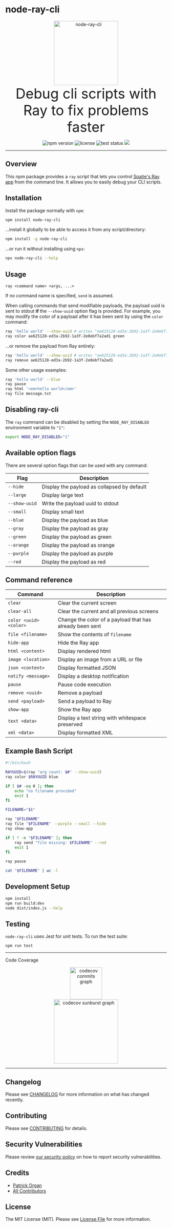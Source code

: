 # node-ray-cli

<p align="center">
    <img src="https://static.permafrost.dev/images/node-ray/node-ray-logo.png" alt="node-ray-cli" height="200" style="block">
    <br>
    <span style="font-size:2.7rem;">Debug cli scripts with Ray to fix problems faster</span>
    <br>
</p>

<p align="center">
    <img src="https://shields.io/npm/v/node-ray-cli" alt="npm version">
    <!--<img src="https://shields.io/npm/dt/node-ray-cli" alt="npm downloads">-->
    <img src="https://shields.io/github/license/permafrost-dev/node-ray-cli" alt="license"> <img src="https://github.com/permafrost-dev/vue-ray/workflows/Run%20Tests/badge.svg?branch=main" alt="test status"> <img src="https://codecov.io/gh/permafrost-dev/node-ray-cli/branch/main/graph/badge.svg?token=Z3KgrLJ6L2"/>
</p>

---

## Overview

This npm package provides a `ray` script that lets you control [Spatie's Ray app](https://myray.app) from the command line.  It allows you to easily debug your CLI scripts.

## Installation

Install the package normally with `npm`:

```bash
npm install node-ray-cli
```

...install it globally to be able to access it from any script/directory:

```bash
npm install -g node-ray-cli
```

...or run it without installing using `npx`:

```bash
npx node-ray-cli --help
```

## Usage

`ray <command name> <args, ...>`

If no command name is specified, `send` is assumed.

When calling commands that send modifiable payloads, the payload uuid is sent to stdout **if** the `--show-uuid` option flag is provided.  For example, you may modify the color of a payload after it has been sent by using the `color` command:

```bash
ray 'hello world' --show-uuid # writes "ae625128-ed3a-2b92-1a3f-2e0ebf7a2ad1" to stdout
ray color ae625128-ed3a-2b92-1a3f-2e0ebf7a2ad1 green
```

...or remove the payload from Ray entirely:
```bash
ray 'hello world' --show-uuid # writes "ae625128-ed3a-2b92-1a3f-2e0ebf7a2ad1" to stdout
ray remove ae625128-ed3a-2b92-1a3f-2e0ebf7a2ad1
```

Some other usage examples: 

```bash
ray 'hello world' --blue
ray pause
ray html '<em>hello world</em>'
ray file message.txt
```

## Disabling ray-cli

The `ray` command can be disabled by setting the `NODE_RAY_DISABLED` environment variable to `"1"`:

```bash
export NODE_RAY_DISABLED="1"
```

## Available option flags

There are several option flags that can be used with any command:

| Flag | Description |
| --- | --- |
| `--hide` | Display the payload as collapsed by default |
| `--large` | Display large text |
| `--show-uuid` | Write the payload uuid to stdout |
| `--small` | Display small text |
| `--blue` | Display the payload as blue  |
| `--gray` | Display the payload as gray  |
| `--green` | Display the payload as green  |
| `--orange` | Display the payload as orange  |
| `--purple` | Display the payload as purple  |
| `--red` | Display the payload as red  |

## Command reference

| Command | Description |
| --- | --- |
| `clear` | Clear the current screen |
| `clear-all` | Clear the current and all previous screens |
| `color <uuid> <color>` | Change the color of a payload that has already been sent |
| `file <filename>` | Show the contents of `filename` |
| `hide-app` | Hide the Ray app |
| `html <content>` | Display rendered html |
| `image <location>` | Display an image from a URL or file |
| `json <content>` | Display formatted JSON |
| `notify <message>` | Display a desktop notification |
| `pause` | Pause code execution |
| `remove <uuid>` | Remove a payload |
| `send <payload>` | Send a payload to Ray |
| `show-app` | Show the Ray app |
| `text <data>` | Display a text string with whitespace preserved |
| `xml <data>` | Display formatted XML |

## Example Bash Script

```bash
#!/bin/bash

RAYUUID=$(ray "arg count: $#" --show-uuid)
ray color $RAYUUID blue

if [ $# -eq 0 ]; then
    echo "no filename provided"
    exit 1
fi

FILENAME="$1"

ray "$FILENAME"
ray file "$FILENAME" --purple --small --hide
ray show-app

if [ ! -e "$FILENAME" ]; then
    ray send "file missing: $FILENAME" --red
    exit 1
fi

ray pause

cat "$FILENAME" | wc -l
```

## Development Setup

```bash
npm install
npm run build:dev
node dist/index.js --help
```

## Testing

`node-ray-cli` uses Jest for unit tests.  To run the test suite:

`npm run test`

---

Code Coverage

<p align="center">
    <img src="https://codecov.io/gh/permafrost-dev/node-ray-cli/branch/main/graphs/commits.svg?token=Z3KgrLJ6L2" height="100" alt="codecov commits graph" />
    <br>
    <img src="https://codecov.io/gh/permafrost-dev/node-ray-cli/branch/main/graph/sunburst.svg?token=Z3KgrLJ6L2" height="200" alt="codecov sunburst graph" />
</p>

---

## Changelog

Please see [CHANGELOG](CHANGELOG.md) for more information on what has changed recently.

## Contributing

Please see [CONTRIBUTING](.github/CONTRIBUTING.md) for details.

## Security Vulnerabilities

Please review [our security policy](../../security/policy) on how to report security vulnerabilities.

## Credits

- [Patrick Organ](https://github.com/patinthehat)
- [All Contributors](../../contributors)

## License

The MIT License (MIT). Please see [License File](LICENSE) for more information.
